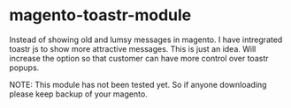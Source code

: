 # magento-toastr-module
Instead of showing old and lumsy messages in magento. I have intregrated toastr js to show more attractive messages.
This is just an idea. Will increase the option so that customer can have more control over toastr popups.

NOTE: This module has not been tested yet. So if anyone downloading please keep backup of your magento.
